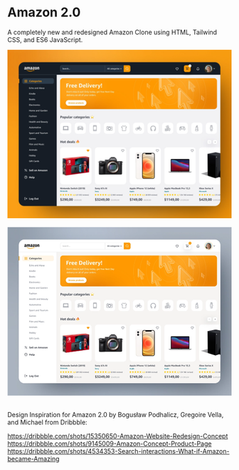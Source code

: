 # Amazon 2.0

A completely new and redesigned Amazon Clone using HTML, Tailwind CSS, and ES6 JavaScript.

<img src="images/amazon-idea 1.webp" />&nbsp;&nbsp;&nbsp;
<img src="images/amazon-idea 2.webp" />&nbsp;&nbsp;

Design Inspiration for Amazon 2.0 by Bogusław Podhalicz, Gregoire Vella, and Michael from Dribbble:

https://dribbble.com/shots/15350650-Amazon-Website-Redesign-Concept
https://dribbble.com/shots/9145009-Amazon-Concept-Product-Page
https://dribbble.com/shots/4534353-Search-interactions-What-if-Amazon-became-Amazing

